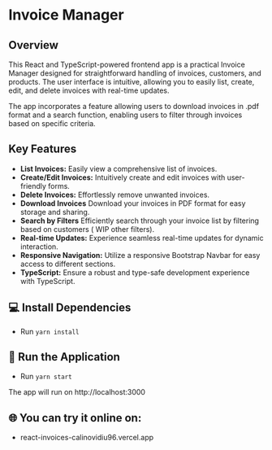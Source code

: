 # Invoice Manager

## Overview

This React and TypeScript-powered frontend app is a practical Invoice Manager designed for straightforward handling of invoices, customers, and products. The user interface is intuitive, allowing you to easily list, create, edit, and delete invoices with real-time updates.

The app incorporates a feature allowing users to download invoices in .pdf format and a search function, enabling users to filter through invoices based on specific criteria.


## Key Features

- **List Invoices:** Easily view a comprehensive list of invoices.
- **Create/Edit Invoices:** Intuitively create and edit invoices with user-friendly forms.
- **Delete Invoices:** Effortlessly remove unwanted invoices.
- **Download Invoices** Download your invoices in PDF format for easy storage and sharing.
- **Search by Filters** Efficiently search through your invoice list by filtering based on customers ( WIP other filters).
- **Real-time Updates:** Experience seamless real-time updates for dynamic interaction.
- **Responsive Navigation:** Utilize a responsive Bootstrap Navbar for easy access to different sections.
- **TypeScript:** Ensure a robust and type-safe development experience with TypeScript.


## 💻 Install Dependencies

- Run `yarn install`

## 🚀 Run the Application

 -  Run `yarn start`

The app will run on http://localhost:3000

## 🌐 You can try it online on:

- react-invoices-calinovidiu96.vercel.app
